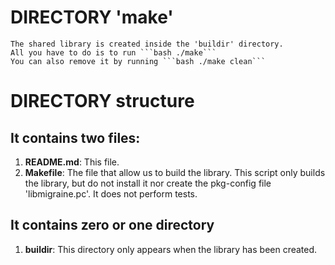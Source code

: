 # DIRECTORY 'make'
	The shared library is created inside the 'buildir' directory.
	All you have to do is to run ```bash ./make```
	You can also remove it by running ```bash ./make clean```

# DIRECTORY structure
## It contains two files:
1. **README.md**:
   This file.
1. **Makefile**:
	The file that allow us to build the library.
   This script only builds the library, but do not install it nor create the
   pkg-config file 'libmigraine.pc'. It does not perform tests.

## It contains zero or one directory
1. **buildir**:
   This directory only appears when the library has been created.

